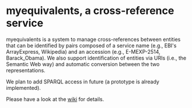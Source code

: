 # myequivalents, a cross-reference service

myequivalents is a system to manage cross-references between entities that can be identified by pairs composed of a service name (e.g., EBI's ArrayExpress, Wikipedia) and an accession (e.g., E-MEXP-2514, Barack_Obama). We also support identification of entities via URIs (i.e., the Semantic Web way) and automatic conversion between the two representations.

We plan to add SPARQL access in future (a prototype is already implemented).

Please have a look at the [wiki](https://github.com/EBIBioSamples/myequivalents/wiki) for details.
